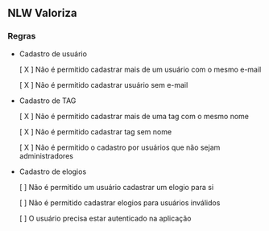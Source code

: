 ## NLW Valoriza


### Regras

- Cadastro de usuário

    [ X ] Não é permitido cadastrar mais de um usuário com o mesmo e-mail

    [ X ] Não é permitido cadastrar usuário sem e-mail


- Cadastro de TAG

    [ X ] Não é permitido cadastrar mais de uma tag com o mesmo nome

    [ X ] Não é permitido cadastrar tag sem nome

    [ X ] Não é permitido o cadastro por usuários que não sejam administradores


- Cadastro de elogios

    [ ] Não é permitido um usuário cadastrar um elogio para si

    [ ] Não é permitido cadastrar elogios para usuários inválidos

    [ ] O usuário precisa estar autenticado na aplicação
